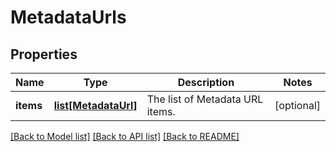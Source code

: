 # MetadataUrls

## Properties
Name | Type | Description | Notes
------------ | ------------- | ------------- | -------------
**items** | [**list[MetadataUrl]**](MetadataUrl.md) | The list of Metadata URL items. | [optional] 

[[Back to Model list]](../README.md#documentation-for-models) [[Back to API list]](../README.md#documentation-for-api-endpoints) [[Back to README]](../README.md)



